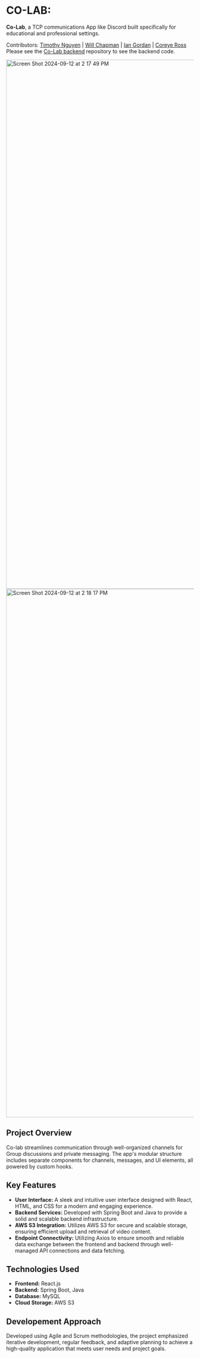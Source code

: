 # CO-LAB: 

**Co-Lab**, a TCP communications App like Discord built specifically for educational and professional settings.

Contributors: [Timothy Nguyen]() | [Will Chapman](https://github.com/wpc3) | [Ian Gordan](https://github.com/igordon215) | [Coreye Ross](https://github.com/coreyeross25)
<br/>Please see the [Co-Lab backend](https://github.com/ttxlnguyen/Final) repository to see the backend code.


<img width="1416" alt="Screen Shot 2024-09-12 at 2 17 49 PM" src="https://github.com/user-attachments/assets/199cd27f-2fb2-4c46-8176-d80ac4294515">
<img width="1414" alt="Screen Shot 2024-09-12 at 2 18 17 PM" src="https://github.com/user-attachments/assets/52d4ce5f-e60f-4cdc-8067-b22167918348">

## Project Overview
Co-lab streamlines communication through well-organized channels for Group discussions and private messaging. The app's modular structure includes separate components for channels, messages, and UI elements, all powered by custom hooks.

## Key Features
- **User Interface:** A sleek and intuitive user interface designed with React, HTML, and CSS for a modern and engaging experience.
- **Backend Services:** Developed with Spring Boot and Java to provide a solid and scalable backend infrastructure.
- **AWS S3 Integration:** Utilizes AWS S3 for secure and scalable storage, ensuring efficient upload and retrieval of video content.
- **Endpoint Connectivity:** Utilizing Axios to ensure smooth and reliable data exchange between the frontend and backend through well-managed API connections and data fetching.

## Technologies Used
- **Frontend:** React.js
- **Backend:** Spring Boot, Java
- **Database:** MySQL
- **Cloud Storage:** AWS S3

## Developement Approach
Developed using Agile and Scrum methodologies, the project emphasized iterative development, regular feedback, and adaptive planning to achieve a high-quality application that meets user needs and project goals.
